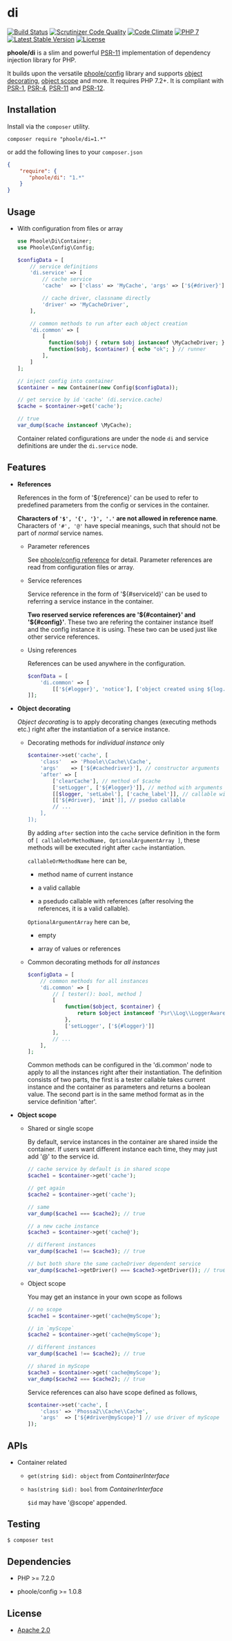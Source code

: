 # di
[![Build Status](https://travis-ci.com/phoole/di.svg?branch=master)](https://travis-ci.com/phoole/di)
[![Scrutinizer Code Quality](https://scrutinizer-ci.com/g/phoole/di/badges/quality-score.png?b=master)](https://scrutinizer-ci.com/g/phoole/di/?branch=master)
[![Code Climate](https://codeclimate.com/github/phoole/di/badges/gpa.svg)](https://codeclimate.com/github/phoole/di)
[![PHP 7](https://img.shields.io/packagist/php-v/phoole/di)](https://packagist.org/packages/phoole/di)
[![Latest Stable Version](https://img.shields.io/github/v/release/phoole/di)](https://packagist.org/packages/phoole/di)
[![License](https://img.shields.io/github/license/phoole/di)]()

**phoole/di** is a slim and powerful [PSR-11][PSR-11] implementation of dependency injection 
library for PHP.

It builds upon the versatile [phoole/config][config] library and supports
[object decorating](#decorate), [object scope](#scope) and more. It requires PHP 7.2+. It is
compliant with [PSR-1][PSR-1], [PSR-4][PSR-4], [PSR-11][PSR-11] and [PSR-12][PSR-12].

[PSR-1]: http://www.php-fig.org/psr/psr-1/ "PSR-1: Basic Coding Standard"
[PSR-4]: http://www.php-fig.org/psr/psr-4/ "PSR-4: Autoloader"
[PSR-11]: http://www.php-fig.org/psr/psr-11/ "Container Interface"
[PSR-12]: http://www.php-fig.org/psr/psr-12/ "Extended Coding Style Guide"
[config]: https://github.com/phoole/config "phoole/config"

Installation
---
Install via the `composer` utility.

```
composer require "phoole/di=1.*"
```

or add the following lines to your `composer.json`

```json
{
    "require": {
       "phoole/di": "1.*"
    }
}
```

Usage
---

- With configuration from files or array

  ```php
  use Phoole\Di\Container;
  use Phoole\Config\Config;

  $configData = [
      // service definitions
      'di.service' => [
          // cache service
          'cache'  => ['class' => 'MyCache', 'args' => ['${#driver}']],

          // cache driver, classname directly
          'driver' => 'MyCacheDriver',
      ],

      // common methods to run after each object creation
      'di.common' => [
          [
            function($obj) { return $obj instanceof \MyCacheDriver; }, // tester
            function($obj, $container) { echo "ok"; } // runner
          ],
      ]
  ];

  // inject config into container
  $container = new Container(new Config($configData));

  // get service by id 'cache' (di.service.cache)
  $cache = $container->get('cache');

  // true
  var_dump($cache instanceof \MyCache);
  ```

  Container related configurations are under the node `di` and service definitions
  are under the `di.service` node.

Features
---

- <a name="ref"></a>**References**

  References in the form of '${reference}' can be used to refer to predefined
  parameters from the config or services in the container.

  **Characters of `'$', '{', '}', '.'` are not allowed in reference name**.
  Characters of `'#', '@'` have special meanings, such that should not be part
  of *normal* service names.

  - <a name="pref"></a>Parameter references

    See [phoole/config reference](https://github.com/phoole/config#ref) for
    detail. Parameter references are read from configuration files or array.

  - <a name="sref"></a>Service references

    Service reference in the form of '${#serviceId}' can be used to referring
    a service instance in the container.

    **Two reserved service references are '${#container}' and '${#config}'**.
    These two are refering the container instance itself and the config instance
    it is using. These two can be used just like other service references.

  - Using references

    References can be used anywhere in the configuration.

    ```php
    $confData = [
        'di.common' => [
            [['${#logger}', 'notice'], ['object created using ${log.facility}']]
    ]];
    ```

- <a name="decorate"></a>**Object decorating**

  *Object decorating* is to apply decorating changes (executing methods etc.)
  right after the instantiation of a service instance.

  - Decorating methods for *individual instance* only

    ```php
    $container->set('cache', [
        'class'   => 'Phoole\\Cache\\Cache',
        'args'    => ['${#cachedriver}'], // constructor arguments
        'after' => [
            ['clearCache'], // method of $cache
            ['setLogger', ['${#logger}']], // method with arguments
            [[$logger, 'setLabel'], ['cache_label']], // callable with arguments
            [['${#driver}, 'init']], // pseduo callable
            // ...
        ],
    ]);
    ```

    By adding `after` section into the `cache` service definition in the
    form of `[ callableOrMethodName, OptionalArgumentArray ]`, these methods
    will be executed right after `cache` instantiation.

    `callableOrMethodName` here can be,

    - method name of current instance

    - a valid callable

    - a psedudo callable with references (after resolving the references, it is
      a valid callable).

    `OptionalArgumentArray` here can be,

    - empty

    - array of values or references

  - Common decorating methods for *all instances*

    ```php
    $configData = [
        // common methods for all instances
        'di.common' => [
            // [ tester(): bool, method ]
            [
                function($object, $container) {
                    return $object instanceof 'Psr\\Log\\LoggerAwareInterface'
                },
                ['setLogger', ['${#logger}']]
            ],
            // ...
        ],
    ];
    ```

    Common methods can be configured in the 'di.common' node to apply to all the
    instances right after their instantiation. The definition consists of two
    parts, the first is a tester callable takes current instance and the
    container as parameters and returns a boolean value. The second part is in
    the same method format as in the service definition 'after'.

- <a name="scope"></a>**Object scope**

  - Shared or single scope

    By default, service instances in the container are shared inside the
    container. If users want different instance each time, they may just
    add '@' to the service id.

    ```php
    // cache service by default is in shared scope
    $cache1 = $container->get('cache');

    // get again
    $cache2 = $container->get('cache');

    // same
    var_dump($cache1 === $cache2); // true

    // a new cache instance
    $cache3 = $container->get('cache@');

    // different instances
    var_dump($cache1 !== $cache3); // true

    // but both share the same cacheDriver dependent service
    var_dump($cache1->getDriver() === $cache3->getDriver()); // true
    ```

  - Object scope

    You may get an instance in your own scope as follows

    ```php
    // no scope
    $cache1 = $container->get('cache@myScope');

    // in `myScope`
    $cache2 = $container->get('cache@myScope');

    // different instances
    var_dump($cache1 !== $cache2); // true

    // shared in myScope
    $cache3 = $container->get('cache@myScope');
    var_dump($cache2 === $cache2); // true
    ```

    Service references can also have scope defined as follows,

    ```php
    $container->set('cache', [
        'class' => 'Phossa2\\Cache\\Cache',
        'args'  => ['${#driver@myScope}'] // use driver of myScope
    ]);
    ```
APIs
---

- <a name="api"></a>Container related

  - `get(string $id): object` from *ContainerInterface*

  - `has(string $id): bool` from *ContainerInterface*

    `$id` may have '@scope' appended.

Testing
---

```bash
$ composer test
```

Dependencies
---

- PHP >= 7.2.0

- phoole/config >= 1.0.8

License
---

- [Apache 2.0](https://www.apache.org/licenses/LICENSE-2.0)

